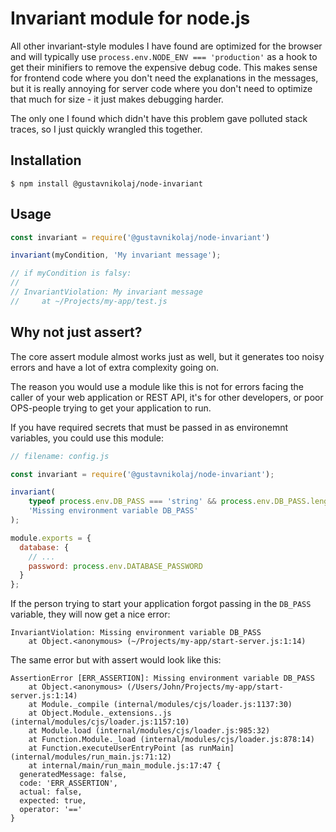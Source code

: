 # Invariant module for node.js

All other invariant-style modules I have found are optimized for the browser and
will typically use `process.env.NODE_ENV === 'production'` as a hook to get
their minifiers to remove the expensive debug code. This makes sense for
frontend code where you don't need the explanations in the messages, but it is
really annoying for server code where you don't need to optimize that much for
size - it just makes debugging harder.

The only one I found which didn't have this problem gave polluted stack traces,
so I just quickly wrangled this together.

## Installation

```
$ npm install @gustavnikolaj/node-invariant
```

## Usage

```js
const invariant = require('@gustavnikolaj/node-invariant')

invariant(myCondition, 'My invariant message');

// if myCondition is falsy:
//
// InvariantViolation: My invariant message
//     at ~/Projects/my-app/test.js
```

## Why not just assert?

The core assert module almost works just as well, but it generates too noisy
errors and have a lot of extra complexity going on.

The reason you would use a module like this is not for errors facing the caller
of your web application or REST API, it's for other developers, or poor
OPS-people trying to get your application to run.

If you have required secrets that must be passed in as environemnt variables,
you could use this module:

```js
// filename: config.js

const invariant = require('@gustavnikolaj/node-invariant');

invariant(
    typeof process.env.DB_PASS === 'string' && process.env.DB_PASS.length,
    'Missing environment variable DB_PASS'
);

module.exports = {
  database: {
    // ...
    password: process.env.DATABASE_PASSWORD
  }
};
```

If the person trying to start your application forgot passing in the `DB_PASS`
variable, they will now get a nice error:

```
InvariantViolation: Missing environment variable DB_PASS
    at Object.<anonymous> (~/Projects/my-app/start-server.js:1:14)
```

The same error but with assert would look like this:

```
AssertionError [ERR_ASSERTION]: Missing environment variable DB_PASS
    at Object.<anonymous> (/Users/John/Projects/my-app/start-server.js:1:14)
    at Module._compile (internal/modules/cjs/loader.js:1137:30)
    at Object.Module._extensions..js (internal/modules/cjs/loader.js:1157:10)
    at Module.load (internal/modules/cjs/loader.js:985:32)
    at Function.Module._load (internal/modules/cjs/loader.js:878:14)
    at Function.executeUserEntryPoint [as runMain] (internal/modules/run_main.js:71:12)
    at internal/main/run_main_module.js:17:47 {
  generatedMessage: false,
  code: 'ERR_ASSERTION',
  actual: false,
  expected: true,
  operator: '=='
}
```
